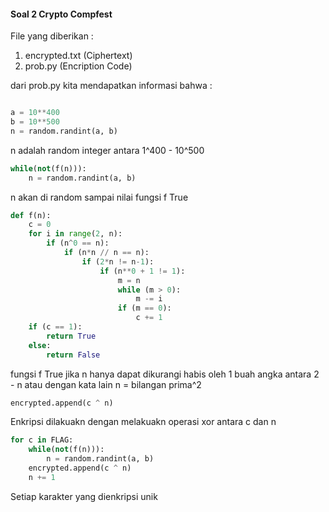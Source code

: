 #### Soal 2 Crypto Compfest

File yang diberikan : 
<ol>
<li>encrypted.txt (Ciphertext) </li>
<li>prob.py (Encription Code)</li>
</ol>

dari prob.py kita mendapatkan informasi bahwa : 

```python

a = 10**400
b = 10**500
n = random.randint(a, b)

```
n adalah random integer antara 1^400 - 10^500  

```python
while(not(f(n))):
    n = random.randint(a, b)
```
n akan di random sampai nilai fungsi f True

```python
def f(n):
    c = 0
    for i in range(2, n):
        if (n^0 == n):
            if (n*n // n == n):
                if (2*n != n-1):
                    if (n**0 + 1 != 1):
                        m = n
                        while (m > 0):
                            m -= i
                        if (m == 0):
                            c += 1
    if (c == 1):
        return True
    else:
        return False
```
fungsi f True jika n hanya dapat dikurangi habis oleh 1 buah angka antara 2 - n atau dengan kata lain n = bilangan prima^2

```python
encrypted.append(c ^ n)
```
Enkripsi dilakuakn dengan melakuakn operasi xor antara c dan n

```python
for c in FLAG:
    while(not(f(n))):
        n = random.randint(a, b)
    encrypted.append(c ^ n)
    n += 1
```
Setiap karakter yang dienkripsi unik

